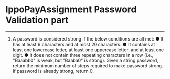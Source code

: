 # IppoPayAssignment Password Validation part
**********************
1. A password is considered strong if the below conditions
are all met:
● It has at least 6 characters and at most 20 characters.
● It contains at least one lowercase letter, at least one
uppercase letter, and at least one digit.
● It does not contain three repeating characters in a row
(i.e., &quot;Baaabb0&quot; is weak, but &quot;Baaba0&quot; is strong).
Given a string password, return the minimum number of steps
required to make password strong. if password is already
strong, return 0.
